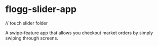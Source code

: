 # flogg-slider-app

// touch slider folder

A swipe-feature app that allows you checkout market orders by simply swiping through screens.
